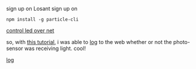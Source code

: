 sign up on Losant
sign up on [](build.particle.io)

[](particle.io/start)


`npm install -g particle-cli`

[control led over net](https://docs.particle.io/guide/getting-started/examples/photon/#control-leds-over-the-39-net)


so, with [this tutorial](https://docs.particle.io/guide/getting-started/examples/photon/#intro-3), i was able to [log](https://dashboard.particle.io/user/logs) to the web whether or not the photo-sensor was receiving light. cool!


[log](https://dashboard.particle.io/user/logs)